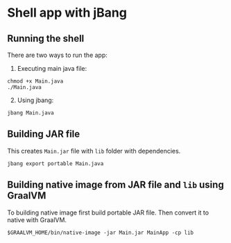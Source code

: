 # Shell app with jBang
## Running the shell
There are two ways to run the app:
1. Executing main java file:
```shell
chmod +x Main.java
./Main.java
```
2. Using jbang:
```shell
jbang Main.java
```

## Building JAR file
This creates `Main.jar` file with `lib` folder with dependencies.
```shell
jbang export portable Main.java
```

## Building native image from JAR file and `lib` using GraalVM
To building native image first build portable JAR file. Then convert it to native with GraalVM.
```shell
$GRAALVM_HOME/bin/native-image -jar Main.jar MainApp -cp lib
```